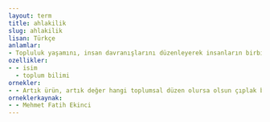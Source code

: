 ```yaml
---
layout: term
title: ahlakilik
slug: ahlakilik
lisan: Türkçe
anlamlar:
- Topluluk yaşamını, insan davranışlarını düzenleyerek insanların birbirlerine ve topluma karşı ödevlerini belirleyen kural ve ölçüler bütünü; törellik
ozellikler:
- - isim
  - toplum bilimi
ornekler:
- - Artık ürün, artık değer hangi toplumsal düzen olursa olsun çıplak bir gerçektir ancak buradaki ahlakilik bunların elde edilme, kullanım veya paylaşım biçiminde aranmalıdır.
orneklerkaynak:
- - Mehmet Fatih Ekinci
---
```

